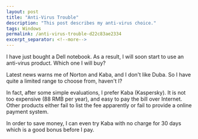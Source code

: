 ```yaml
---
layout: post
title: "Anti-Virus Trouble"
description: "This post describes my anti-virus choice."
tags: Windows
permalink: /anti-virus-trouble-d22c83ae2334
excerpt_separator: <!--more-->
---
```

I have just bought a Dell notebook. As a result, I will soon start to use an anti-virus product. Which one I will buy?

Latest news warns me of Norton and Kaba, and I don't like Duba. So I have quite a limited range to choose from, haven't I?

In fact, after some simple evaluations, I prefer Kaba (Kaspersky). It is not too expensive (88 RMB per year), and easy to pay the bill over Internet. Other products either fail to list the fee apparently or fail to provide a online payment system.

In order to save money, I can even try Kaba with no charge for 30 days which is a good bonus before I pay.
<!--more-->
